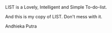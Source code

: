 LIST is a Lovely, Intelligent and Simple To-do-list.

And this is my copy of LIST. Don't mess with it.

Andhieka Putra
